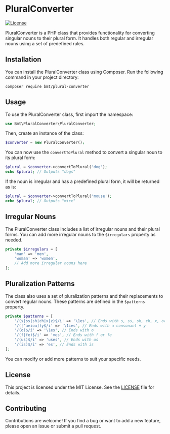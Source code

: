 # PluralConverter

[![License](https://img.shields.io/badge/license-MIT-blue.svg)](https://opensource.org/licenses/MIT)

PluralConverter is a PHP class that provides functionality for converting singular nouns to their plural form. It handles both regular and irregular nouns using a set of predefined rules.

## Installation

You can install the PluralConverter class using Composer. Run the following command in your project directory:

```
composer require bmt/plural-converter
```

## Usage

To use the PluralConverter class, first import the namespace:

```php
use Bmt\PluralConverter\PluralConverter;
```

Then, create an instance of the class:

```php
$converter = new PluralConverter();
```

You can now use the `convertToPlural` method to convert a singular noun to its plural form:

```php
$plural = $converter->convertToPlural('dog');
echo $plural; // Outputs "dogs"
```

If the noun is irregular and has a predefined plural form, it will be returned as is:

```php
$plural = $converter->convertToPlural('mouse');
echo $plural; // Outputs "mice"
```

## Irregular Nouns

The PluralConverter class includes a list of irregular nouns and their plural forms. You can add more irregular nouns to the `$irregulars` property as needed.

```php
private $irregulars = [
    'man' => 'men',
    'woman' => 'women',
    // Add more irregular nouns here
];
```

## Pluralization Patterns

The class also uses a set of pluralization patterns and their replacements to convert regular nouns. These patterns are defined in the `$patterns` property.

```php
private $patterns = [
    '/(s|ss|sh|ch|x|z)$/i' => '\1es', // Ends with s, ss, sh, ch, x, or z
    '/([^aeiou])y$/i' => '\1ies', // Ends with a consonant + y
    '/(o)$/i' => '\1es', // Ends with o
    '/(f|fe)$/i' => 'ves', // Ends with f or fe
    '/(us)$/i' => 'uses', // Ends with us
    '/(is)$/i' => 'es', // Ends with is
];
```

You can modify or add more patterns to suit your specific needs.

## License

This project is licensed under the MIT License. See the [LICENSE](LICENSE) file for details.

## Contributing

Contributions are welcome! If you find a bug or want to add a new feature, please open an issue or submit a pull request.
